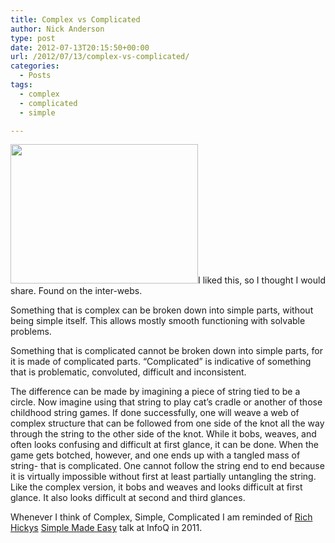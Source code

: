 ```yaml
---
title: Complex vs Complicated
author: Nick Anderson
type: post
date: 2012-07-13T20:15:50+00:00
url: /2012/07/13/complex-vs-complicated/
categories:
  - Posts
tags:
  - complex
  - complicated
  - simple

---
```

[<img class="alignleft size-medium wp-image-1036" title="Complex vs Complicated" src="http://www.cmdln.org/wp-content/uploads/2012/07/jladder_complex_complicated-300x223.jpg" alt="" width="300" height="223" srcset="http://www.cmdln.org/wp-content/uploads/2012/07/jladder_complex_complicated-300x223.jpg 300w, http://www.cmdln.org/wp-content/uploads/2012/07/jladder_complex_complicated-1024x762.jpg 1024w" sizes="(max-width: 300px) 100vw, 300px" />][1]I liked this, so I thought I would share. Found on the inter-webs.

Something that is complex can be broken down into simple parts, without being simple itself. This allows mostly smooth functioning with solvable problems.

Something that is complicated cannot be broken down into simple parts, for it is made of complicated parts. &#8220;Complicated&#8221; is indicative of something that is problematic, convoluted, difficult and inconsistent.

The difference can be made by imagining a piece of string tied to be a circle. Now imagine using that string to play cat&#8217;s cradle or another of those childhood string games. If done successfully, one will weave a web of complex structure that can be followed from one side of the knot all the way through the string to the other side of the knot. While it bobs, weaves, and often looks confusing and difficult at first glance, it can be done. When the game gets botched, however, and one ends up with a tangled mass of string- that is complicated. One cannot follow the string end to end because it is virtually impossible without first at least partially untangling the string. Like the complex version, it bobs and weaves and looks difficult at first glance. It also looks difficult at second and third glances.

Whenever I think of Complex, Simple, Complicated I am reminded of [Rich Hickys][2] [Simple Made Easy][3] talk at InfoQ in 2011.

 [1]: http://www.cmdln.org/wp-content/uploads/2012/07/jladder_complex_complicated.jpg
 [2]: https://twitter.com/richhickey
 [3]: http://www.infoq.com/presentations/Simple-Made-Easy